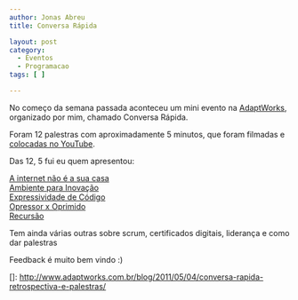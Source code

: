 ```yaml
---
author: Jonas Abreu
title: Conversa Rápida

layout: post
category:
  - Eventos
  - Programacao
tags: [ ]

---
```

No começo da semana passada aconteceu um mini evento na [AdaptWorks][1], organizado por mim, chamado Conversa Rápida.

Foram 12 palestras com aproximadamente 5 minutos, que foram filmadas e [colocadas no YouTube][2].

Das 12, 5 fui eu quem apresentou: 

[A internet não é a sua casa][3]  
[Ambiente para Inovação][4]  
[Expressividade de Código][5]  
[Opressor x Oprimido][6]  
[Recursão][7]

Tem ainda várias outras sobre scrum, certificados digitais, liderança e como dar palestras</p> 
Feedback é muito bem vindo :) 














 [1]: http://www.adaptworks.com.br
 [2]: http://www.youtube.com/user/adaptworks
 [3]: http://www.youtube.com/watch?v=42500hRS2lA
 [4]: http://www.youtube.com/watch?v=usgNyanbmd0
 [5]: http://www.youtube.com/watch?v=Xyosbewp4vg
 [6]: http://www.youtube.com/watch?v=ONkpzzB3C74
 [7]: http://www.youtube.com/watch?v=30h4uvsQYTM
 []: http://www.adaptworks.com.br/blog/2011/05/04/conversa-rapida-retrospectiva-e-palestras/





